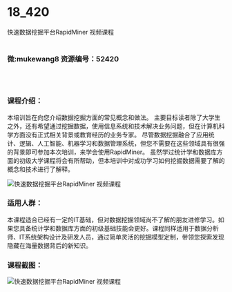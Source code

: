 # 18_420
快速数据挖掘平台RapidMiner 视频课程
<br/></br>
<h3>微:mukewang8 资源编号：52420</h3>
<br/></br>
<h3>课程介绍：</h3>
<p align="left">本培训旨在向您介绍数据挖掘方面的常见概念和做法。 主要目标读者除了大学生之外，还有希望通过挖掘数据，使用信息系统和技术解决业务问题，但在计算机科学方面没有正式相关背景或教育经历的业务专家。 尽管数据挖掘融合了应用统计、逻辑、<a class="relatedlink" target="_blank" rel="noopener">人工智能</a>、<a class="relatedlink" target="_blank" rel="noopener">机器学习</a>和数据管理系统，但您不需要在这些领域具有很强的背景即可参加本次培训，来学会使用<a title="查看与 RapidMiner 相关的文章" target="_blank">RapidMiner</a>。 虽然学过统计学和数据库方面的初级大学课程将会有所帮助，但本培训中对成功学习如何挖掘数据需要了解的概念和技术进行了解释。</p>
<p><img src="https://www.ko996.com/wp-content/uploads/img/2018/02/2-33-300x221.png" alt="快速数据挖掘平台RapidMiner 视频课程"></p>
<h3>适用人群：</h3>
<p align="left">本课程适合已经有一定的IT基础，但对数据挖掘领域尚不了解的朋友进修学习。如果您具备统计学和数据库方面的初级基础技能会更好。课程同样适用于数据分析师、IT系统架构设计及研发人员，通过简单灵活的挖掘模型定制，带领您探索发现隐藏在海量数据背后的新知识。</p>
<h3>课程截图：</h3>
<p><img src="https://www.ko996.com/wp-content/uploads/img/2018/02/3-15-300x300.png" alt="快速数据挖掘平台RapidMiner 视频课程"></p>

